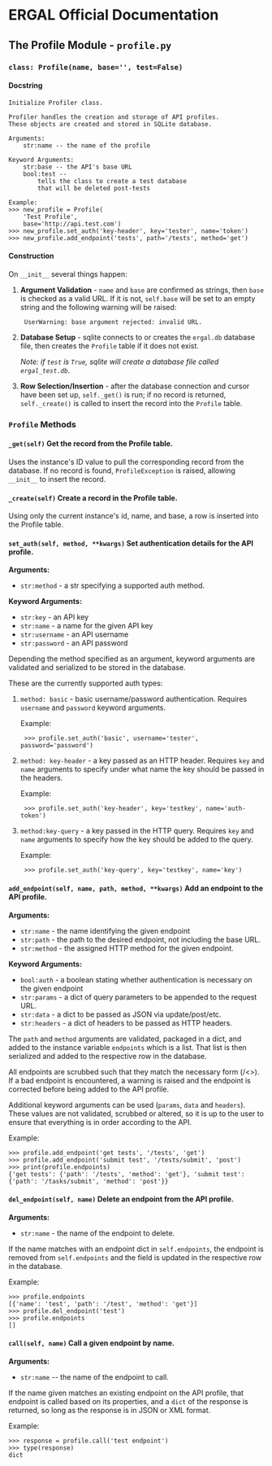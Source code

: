 # ERGAL Official Documentation
## The Profile Module - `profile.py`

### __`class: Profile(name, base='', test=False)`__
#### Docstring
    Initialize Profiler class.

    Profiler handles the creation and storage of API profiles.
    These objects are created and stored in SQLite database.

    Arguments:
        str:name -- the name of the profile

    Keyword Arguments:
        str:base -- the API's base URL
        bool:test -- 
            tells the class to create a test database
            that will be deleted post-tests
    
    Example:
    >>> new_profile = Profile(
        'Test Profile',
        base='http://api.test.com')
    >>> new_profile.set_auth('key-header', key='tester', name='token')
    >>> new_profile.add_endpoint('tests', path='/tests', method='get')


#### Construction
On `__init__` several things happen:

1. **Argument Validation** - `name` and `base` are confirmed as strings, then `base` is checked as a valid URL. If it is not, `self.base` will be set to an empty string and the following warning will be raised:

        UserWarning: base argument rejected: invalid URL.

2. **Database Setup** - sqlite connects to or creates the `ergal.db` database file, then creates the `Profile` table if it does not exist.

    *Note: if `test` is `True`, sqlite will create a database file called `ergal_test.db`*.

3. **Row Selection/Insertion** - after the database connection and cursor have been set up, `self._get()` is run; if no record is returned, `self._create()` is called to insert the record into the `Profile` table.


### __`Profile` Methods__
#### __`_get(self)`__ Get the record from the Profile table.

Uses the instance's ID value to pull the corresponding record from the database. If no record is found, `ProfileException` is raised, allowing `__init__` to insert the record.

#### __`_create(self)`__ Create a record in the Profile table.

Using only the current instance's id, name, and base, a row is inserted into the Profile table.

#### __`set_auth(self, method, **kwargs)`__ Set authentication details for the API profile.
**Arguments:**

- `str:method` - a str specifying a supported auth method.

**Keyword Arguments:**

- `str:key` - an API key
- `str:name` - a name for the given API key
- `str:username` - an API username
- `str:password` - an API password

Depending the method specified as an argument, keyword arguments are validated and serialized to be stored in the database.

These are the currently supported auth types:

1. `method: basic` - basic username/password authentication. Requires `username` and `password` keyword arguments.
    
    Example:

        >>> profile.set_auth('basic', username='tester', password='password')

2. `method: key-header` - a key passed as an HTTP header. Requires `key` and `name` arguments to specify under what name the key should be passed in the headers.

    Example:

        >>> profile.set_auth('key-header', key='testkey', name='auth-token')

3. `method:key-query` - a key passed in the HTTP query. Requires `key` and `name` arguments to specify how the key should be added to the query.

    Example:

        >>> profile.set_auth('key-query', key='testkey', name='key')

#### __`add_endpoint(self, name, path, method, **kwargs)`__ Add an endpoint to the API profile.
**Arguments:**

- `str:name` - the name identifying the given endpoint
- `str:path` - the path to the desired endpoint, not including the base URL.
- `str:method` - the assigned HTTP method for the given endpoint.

**Keyword Arguments:**

- `bool:auth` - a boolean stating whether authentication is necessary on the given endpoint
- `str:params` - a dict of query parameters to be appended to the request URL.
- `str:data` - a dict to be passed as JSON via update/post/etc.
- `str:headers` - a dict of headers to be passed as HTTP headers.

The `path` and `method` arguments are validated, packaged in a dict, and added to the instance variable `endpoints` which is a list. That list is then serialized and added to the respective row in the database.

All endpoints are scrubbed such that they match the necessary form (/<>). If a bad endpoint is encountered, a warning is raised and the endpoint is corrected before being added to the API profile.

Additional keyword arguments can be used (`params`, `data` and `headers`). These values are not validated, scrubbed or altered, so it is up to the user to ensure that everything is in order according to the API.

Example:

    >>> profile.add_endpoint('get tests', '/tests', 'get')
    >>> profile.add_endpoint('submit test', '/tests/submit', 'post')
    >>> print(profile.endpoints)
    {'get tests': {'path': '/tests', 'method': 'get'}, 'submit test': {'path': '/tasks/submit', 'method': 'post'}}

#### __`del_endpoint(self, name)`__ Delete an endpoint from the API profile.
**Arguments:**

- `str:name` - the name of the endpoint to delete.

If the name matches with an endpoint dict in `self.endpoints`, the endpoint is removed from `self.endpoints` and the field is updated in the respective row in the database.

Example:

    >>> profile.endpoints
    [{'name': 'test', 'path': '/test', 'method': 'get'}]
    >>> profile.del_endpoint('test')
    >>> profile.endpoints
    []

#### __`call(self, name)`__ Call a given endpoint by name.

**Arguments:**

- `str:name` -- the name of the endpoint to call.

If the name given matches an existing endpoint on the API profile, that endpoint is called based on its properties, and a `dict` of the response is returned, so long as the response is in JSON or XML format.

Example:

    >>> response = profile.call('test endpoint')
    >>> type(response)
    dict